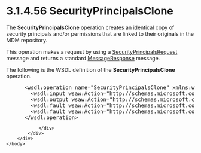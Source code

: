 <html dir="LTR" xmlns:mshelp="http://msdn.microsoft.com/mshelp" xmlns:ddue="http://ddue.schemas.microsoft.com/authoring/2003/5" xmlns:xlink="http://www.w3.org/1999/xlink" xmlns:tool="http://www.microsoft.com/tooltip">
    <head>
        <meta http-equiv="Content-Type" content="text/html; CHARSET=utf-8"></meta>
        <meta name="save" content="history"></meta>
        <title>3.1.4.56 SecurityPrincipalsClone</title>
        <xml>
            <mshelp:toctitle title="3.1.4.56 SecurityPrincipalsClone"></mshelp:toctitle>
            <mshelp:rltitle title="[MS-SSMDSWS-15]: SecurityPrincipalsClone"></mshelp:rltitle>
            <mshelp:keyword index="A" term="a09b5eb7-74d5-4948-a8c4-eb5bbb9b8447"></mshelp:keyword>
            <mshelp:attr name="DCSext.ContentType" value="open specification"></mshelp:attr>
            <mshelp:attr name="AssetID" value="a09b5eb7-74d5-4948-a8c4-eb5bbb9b8447"></mshelp:attr>
            <mshelp:attr name="TopicType" value="kbRef"></mshelp:attr>
            <mshelp:attr name="DCSext.Title" value="[MS-SSMDSWS-15]: SecurityPrincipalsClone" />
        </xml>
    </head>
    <body>
        <div id="header">
            <h1 class="heading">3.1.4.56 SecurityPrincipalsClone</h1>
        </div>
        <div id="mainSection">
            <div id="mainBody">
                <div id="allHistory" class="saveHistory"></div>
                <div id="sectionSection0" class="section" name="collapseableSection">
                    

<p>The <b>SecurityPrincipalsClone</b> operation creates an
identical copy of security principals and/or permissions that are linked to
their originals in the MDM repository.</p>

<p>This operation makes a request by using a <a href="39ddbb0b-421e-4cf1-b6a7-e5dcea8a63b5.html">SecurityPrincipalsRequest</a>
message and returns a standard <a href="81713c2d-8c41-43bd-85dd-e106c538c3ae.html">MessageResponse</a> message.</p>

<p>The following is the WSDL definition of the <b>SecurityPrincipalsClone</b>
operation.</p>

<dl>
<dd>
<div><pre> &lt;wsdl:operation name=&quot;SecurityPrincipalsClone&quot; xmlns:wsdl=&quot;http://schemas.xmlsoap.org/wsdl/&quot;&gt;
   &lt;wsdl:input wsaw:Action=&quot;http://schemas.microsoft.com/sqlserver/masterdataservices/2009/09/IService/SecurityPrincipalsClone&quot; name=&quot;SecurityPrincipalsRequest&quot; message=&quot;tns:SecurityPrincipalsRequest&quot; xmlns:wsaw=&quot;http://www.w3.org/2006/05/addressing/wsdl&quot; /&gt;
   &lt;wsdl:output wsaw:Action=&quot;http://schemas.microsoft.com/sqlserver/masterdataservices/2009/09/IService/SecurityPrincipalsCloneResponse&quot; name=&quot;MessageResponse&quot; message=&quot;tns:MessageResponse&quot; xmlns:wsaw=&quot;http://www.w3.org/2006/05/addressing/wsdl&quot; /&gt;
   &lt;wsdl:fault wsaw:Action=&quot;http://schemas.microsoft.com/sqlserver/masterdataservices/2009/09/IService/SecurityPrincipalsCloneEditionExpiredMessageFault&quot; name=&quot;EditionExpiredMessageFault&quot; message=&quot;tns:IService_SecurityPrincipalsClone_EditionExpiredMessageFault_FaultMessage&quot; xmlns:wsaw=&quot;http://www.w3.org/2006/05/addressing/wsdl&quot; /&gt;
   &lt;wsdl:fault wsaw:Action=&quot;http://schemas.microsoft.com/sqlserver/masterdataservices/2009/09/IService/SecurityPrincipalsCloneSkuNotSupportedMessageFault&quot; name=&quot;SkuNotSupportedMessageFault&quot; message=&quot;tns:IService_SecurityPrincipalsClone_SkuNotSupportedMessageFault_FaultMessage&quot; xmlns:wsaw=&quot;http://www.w3.org/2006/05/addressing/wsdl&quot; /&gt;
 &lt;/wsdl:operation&gt;
</pre></div>
</dd></dl>


                </div>
            </div>
        </div>
    </body>
</html>